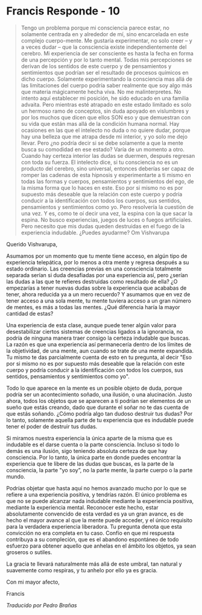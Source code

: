 # Francis Responde - 10

>Tengo un problema porque mi consciencia parece estar, no solamente centrada en y alrededor de mí, sino encarcelada en este complejo cuerpo-mente. Me gustaría experimentar, no solo creer – y a veces dudar – que la consciencia existe independientemente del cerebro. Mi experiencia de ser consciente es hasta la fecha en forma de una percepción y por lo tanto mental. Todas mis percepciones se derivan de los sentidos de este cuerpo y de pensamientos y sentimientos que podrían ser el resultado de procesos químicos en dicho cuerpo. Solamente experimentando la consciencia mas allá de las limitaciones del cuerpo podría saber realmente que soy algo más que materia mágicamente hecha viva. No me malinterpretes. No intento aquí establecer mi posición, he sido educado en una familia advaita. Pero mientras esté atrapado en este estado limitado es solo un hermoso ramo de conceptos, sin duda apoyado en vislumbres y por los muchos que dicen que ellos SON eso y que demuestran con su vida que están mas allá de la condición humana normal. Hay ocasiones en las que el intelecto no duda o no quiere dudar, porque hay una belleza que me atrapa desde mi interior, y yo solo me dejo llevar. Pero ¿no podría decir si se debe solamente a que la mente busca su comodidad en ese estado? Varía de un momento a otro. Cuando hay certeza interior las dudas se duermen, después regresan con toda su fuerza. El intelecto dice, si tu consciencia no es un producto del cerebro, sino universal, entonces deberías ser capaz de romper las cadenas de esta hipnosis y experimentarte a ti mismo en todas las formas y cuerpos, pensamientos y sentimientos del ego, de la misma forma que lo haces en este. Eso por si mismo no es por supuesto más deseable que la relación con este cuerpo y podría conducir a la identificación con todos los cuerpos, sus sentidos, pensamientos y sentimientos como yo. Pero resolvería la cuestión de una vez. Y es, como te oí decir una vez, la espina con la que sacar la espina. No busco experiencias, juegos de luces o fuegos artificiales. Pero necesito que mis dudas queden destruidas en el fuego de la experiencia indudable. ¿Puedes ayudarme? Om Vishvarupa

Querido Vishvarupa,

Asumamos por un momento que tu mente tiene acceso, en algún tipo de experiencia telepática, por lo menos a otra mente y regresa después a su estado ordinario. Las creencias previas en una consciencia totalmente separada serían si duda desafiadas por una experiencia así, pero ¿serían las dudas a las que te refieres destruidas como resultado de ella? ¿O empezarías a tener nuevas dudas sobre la experiencia que acababas de tener, ahora reducida ya a un mero recuerdo? Y asumamos que en vez de tener acceso a una sola mente, tu mente tuviera acceso a un gran número de mentes, es más a todas las mentes. ¿Qué diferencia haría la mayor cantidad de estas?

Una experiencia de esta clase, aunque puede tener algún valor para desestabilizar ciertos sistemas de creencias ligados a la ignorancia, no podría de ninguna manera traer consigo la certeza indudable que buscas. La razón es que una experiencia así permanecería dentro de los límites de la objetividad, de una mente, aun cuando se trate de una mente expandida. Tu mismo te das parcialmente cuenta de esto en tu pregunta, al decir "Eso por si mismo no es por supuesto más deseable que la relación con este cuerpo y podría conducir a la identificación con todos los cuerpos, sus sentidos, pensamientos y sentimientos como yo".

Todo lo que aparece en la mente es un posible objeto de duda, porque podría ser un acontecimiento soñado, una ilusión, o una alucinación. Justo ahora, todos los objetos que se aparecen a ti podrían ser elementos de un sueño que estás creando, dado que durante el soñar no te das cuenta de que estás soñando. ¿Cómo podría algo tan dudoso destruir tus dudas? Por lo tanto, solamente aquella parte de tu experiencia que es indudable puede tener el poder de destruir tus dudas.

Si miramos nuestra experiencia la única aparte de la misma que es indudable es el darse cuenta o la parte consciencia. Incluso si todo lo demás es una ilusión, sigo teniendo absoluta certeza de que hay consciencia. Por lo tanto, la única parte en donde puedes encontrar la experiencia que te libere de las dudas que buscas, es la parte de la consciencia, la parte "yo soy”, no la parte mente, la parte cuerpo o la parte mundo.

Podrías objetar que hasta aquí no hemos avanzado mucho por lo que se refiere a una experiencia positiva, y tendrías razón. El único problema es que no se puede alcanzar nada indudable mediante la experiencia positiva, mediante la experiencia mental. Reconocer este hecho, estar absolutamente convencido de esta verdad es ya un gran avance, es de hecho el mayor avance al que la mente puede acceder, y el único requisito para la verdadera experiencia liberadora. Tu pregunta denota que esta convicción no era completa en tu caso. Confío en que mi respuesta contribuya a su compleción, que es el abandono espontáneo de todo esfuerzo para obtener aquello que anhelas en el ámbito los objetos, ya sean groseros o sutiles.

La gracia te llevará naturalmente más allá de este umbral, tan natural y suavemente como respiras, y tu anhelo por ello ya es gracia.

Con mi mayor afecto,

Francis

_Traducido por Pedro Brañas_

